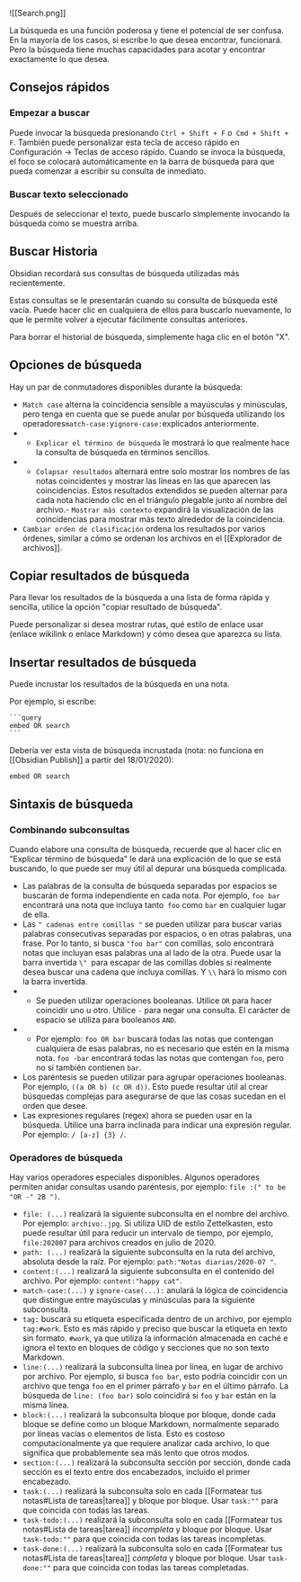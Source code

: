 ![[Search.png]]

La búsqueda es una función poderosa y tiene el potencial de ser confusa. En la mayoría de los casos, si escribe lo que desea encontrar, funcionará. Pero la búsqueda tiene muchas capacidades para acotar y encontrar exactamente lo que desea.

## Consejos rápidos

### Empezar a buscar

Puede invocar la búsqueda presionando `Ctrl + Shift + F` o` Cmd + Shift + F`. También puede personalizar esta tecla de acceso rápido en Configuración → Teclas de acceso rápido. Cuando se invoca la búsqueda, el foco se colocará automáticamente en la barra de búsqueda para que pueda comenzar a escribir su consulta de inmediato.

### Buscar texto seleccionado

Después de seleccionar el texto, puede buscarlo simplemente invocando la búsqueda como se muestra arriba.

## Buscar Historia

Obsidian recordará sus consultas de búsqueda utilizadas más recientemente.

Estas consultas se le presentarán cuando su consulta de búsqueda esté vacía. Puede hacer clic en cualquiera de ellos para buscarlo nuevamente, lo que le permite volver a ejecutar fácilmente consultas anteriores.

Para borrar el historial de búsqueda, simplemente haga clic en el botón "X".

## Opciones de búsqueda

Hay un par de conmutadores disponibles durante la búsqueda:

- `Match case` alterna la coincidencia sensible a mayúsculas y minúsculas, pero tenga en cuenta que se puede anular por búsqueda utilizando los operadores` match-case: `y` ignore-case: `explicados anteriormente.
- - `Explicar el término de búsqueda` le mostrará lo que realmente hace la consulta de búsqueda en términos sencillos.
- - `Colapsar resultados` alternará entre solo mostrar los nombres de las notas coincidentes y mostrar las líneas en las que aparecen las coincidencias. Estos resultados extendidos se pueden alternar para cada nota haciendo clic en el triángulo plegable junto al nombre del archivo.- `Mostrar más contexto` expandirá la visualización de las coincidencias para mostrar más texto alrededor de la coincidencia.
- `Cambiar orden de clasificación` ordena los resultados por varios órdenes, similar a cómo se ordenan los archivos en el [[Explorador de archivos]].

## Copiar resultados de búsqueda

Para llevar los resultados de la búsqueda a una lista de forma rápida y sencilla, utilice la opción "copiar resultado de búsqueda".

Puede personalizar si desea mostrar rutas, qué estilo de enlace usar (enlace wikilink o enlace Markdown) y cómo desea que aparezca su lista.

## Insertar resultados de búsqueda

Puede incrustar los resultados de la búsqueda en una nota.

Por ejemplo, si escribe:
<pre><code>```query
embed OR search
```</code></pre>

Debería ver esta vista de búsqueda incrustada (nota: no funciona en [[Obsidian Publish]] a partir del 18/01/2020):

```query
embed OR search
```

## Sintaxis de búsqueda

### Combinando subconsultas

Cuando elabore una consulta de búsqueda, recuerde que al hacer clic en "Explicar término de búsqueda" le dará una explicación de lo que se está buscando, lo que puede ser muy útil al depurar una búsqueda complicada.

- Las palabras de la consulta de búsqueda separadas por espacios se buscarán de forma independiente en cada nota. Por ejemplo, `foo bar` encontrará una nota que incluya tanto` foo` como `bar` en cualquier lugar de ella.
- Las `" cadenas entre comillas "` se pueden utilizar para buscar varias palabras consecutivas separadas por espacios, o en otras palabras, una frase. Por lo tanto, si busca `"foo bar"` con comillas, solo encontrará notas que incluyan esas palabras una al lado de la otra. Puede usar la barra invertida `\" `para escapar de las comillas dobles si realmente desea buscar una cadena que incluya comillas. Y `\\` hará lo mismo con la barra invertida.
- - Se pueden utilizar operaciones booleanas. Utilice `OR` para hacer coincidir uno u otro. Utilice `-` para negar una consulta. El carácter de espacio se utiliza para booleanos `AND`.
- - Por ejemplo: `foo OR bar` buscará todas las notas que contengan cualquiera de esas palabras, no es necesario que estén en la misma nota. `foo -bar` encontrará todas las notas que contengan `foo`, pero no si también contienen `bar`.
- Los paréntesis se pueden utilizar para agrupar operaciones booleanas. Por ejemplo, `((a OR b) (c OR d))`. Esto puede resultar útil al crear búsquedas complejas para asegurarse de que las cosas sucedan en el orden que desee.
- Las expresiones regulares (regex) ahora se pueden usar en la búsqueda. Utilice una barra inclinada para indicar una expresión regular. Por ejemplo: `/ [a-z] {3} /`.

### Operadores de búsqueda

Hay varios operadores especiales disponibles. Algunos operadores permiten anidar consultas usando paréntesis, por ejemplo: `file :(" to be "OR -" 2B ")`.

- `file: (...)` realizará la siguiente subconsulta en el nombre del archivo. Por ejemplo: `archivo:.jpg`. Si utiliza UID de estilo Zettelkasten, esto puede resultar útil para reducir un intervalo de tiempo, por ejemplo, `file:202007` para archivos creados en julio de 2020.
-  `path: (...)` realizará la siguiente subconsulta en la ruta del archivo, absoluta desde la raíz. Por ejemplo: `path:"Notas diarias/2020-07 "`.
- `content:(...)` realizará la siguiente subconsulta en el contenido del archivo. Por ejemplo: `content:"happy cat"`.
- `match-case:(...)` y `ignore-case(...):` anulará la lógica de coincidencia que distingue entre mayúsculas y minúsculas para la siguiente subconsulta.
- `tag:` buscará su etiqueta especificada dentro de un archivo, por ejemplo `tag:#work`. Esto es más rápido y preciso que buscar la etiqueta en texto sin formato. `#work`, ya que utiliza la información almacenada en caché e ignora el texto en bloques de código y secciones que no son texto Markdown.
- `line:(...)` realizará la subconsulta línea por línea, en lugar de archivo por archivo. Por ejemplo, si busca `foo bar`, esto podría coincidir con un archivo que tenga `foo` en el primer párrafo y `bar` en el último párrafo. La búsqueda de `line: (foo bar)` solo coincidirá si `foo` y `bar` están en la misma línea.
- `block:(...)` realizará la subconsulta bloque por bloque, donde cada bloque se define como un bloque Markdown, normalmente separado por líneas vacías o elementos de lista. Esto es costoso computacionalmente ya que requiere analizar cada archivo, lo que significa que probablemente sea más lento que otros modos.
- `section:(...)` realizará la subconsulta sección por sección, donde cada sección es el texto entre dos encabezados, incluido el primer encabezado.
- `task:(...)` realizará la subconsulta solo en cada [[Formatear tus notas#Lista de tareas|tarea]] y bloque por bloque. Usar `task:""` para que coincida con todas las tareas.
- `task-todo:(...)` realizará la subconsulta solo en cada  [[Formatear tus notas#Lista de tareas|tarea]] *incompleta* y bloque por bloque. Usar  `task-todo:""` para que coincida con todas las tareas incompletas.
- `task-done:(...)` realizará la subconsulta solo en cada [[Formatear tus notas#Lista de tareas|tarea]] *completa*  y bloque por bloque. Usar `task-done:""` para que coincida con todas las tareas completadas.
